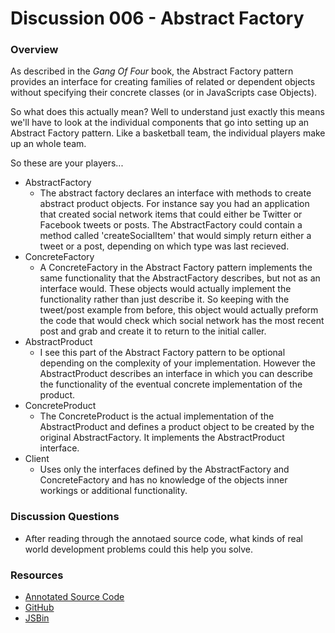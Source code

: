 # Discussion 006 - Abstract Factory

### Overview

As described in the *Gang Of Four* book, the Abstract Factory pattern provides an interface for creating families of related or dependent objects without specifying their concrete classes (or in JavaScripts case Objects).

So what does this actually mean? Well to understand just exactly this means we'll have to look at the individual components that go into setting up an Abstract Factory pattern. Like a basketball team, the individual players make up an whole team.

So these are your players...

* AbstractFactory
	* The abstract factory declares an interface with methods to create abstract product objects. For instance say you had an application that created social network items that could either be Twitter or Facebook tweets or posts. The AbstractFactory could contain a method called 'createSocialItem' that would simply return either a tweet or a post, depending on which type was last recieved. 
* ConcreteFactory
	* A ConcreteFactory in the Abstract Factory pattern implements the same functionality that the AbstractFactory describes, but not as an interface would. These objects would actually implement the functionality rather than just describe it. So keeping with the tweet/post example from before, this object would actually preform the code that would check which social network has the most recent post and grab and create it to return to the initial caller.
* AbstractProduct
	* I see this part of the Abstract Factory pattern to be optional depending on the complexity of your implementation. However the AbstractProduct describes an interface in which you can describe the functionality of the eventual concrete implementation of the product.
* ConcreteProduct
	* The ConcreteProduct is the actual implementation of the AbstractProduct and defines a product object to be created by the original AbstractFactory. It implements the AbstractProduct interface.
* Client
	* Uses only the interfaces defined by the AbstractFactory and ConcreteFactory and has no knowledge of the objects inner workings or additional functionality.

### Discussion Questions

* After reading through the annotaed source code, what kinds of real world development problems could this help you solve. 

### Resources

* [Annotated Source Code](http://emcgary.r1l4b.com/discussions/006_abstract_factory.html)
* [GitHub](https://github.com/mcgaryes/crumblies/blob/master/js101/discussions/006/)
* [JSBin](http://jsbin.com/avepug/2/edit)
